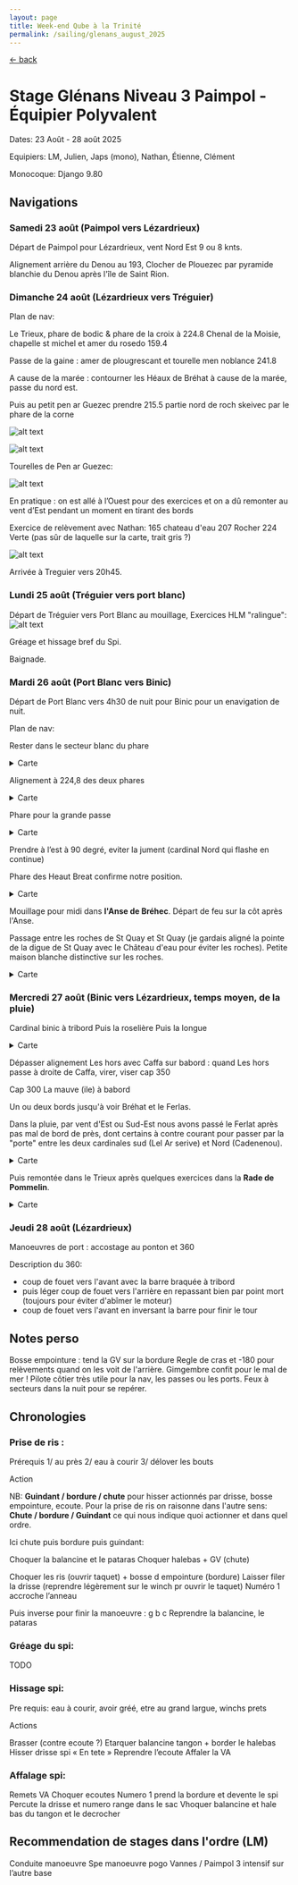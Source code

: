 ```yaml
---
layout: page
title: Week-end Qube à la Trinité
permalink: /sailing/glenans_august_2025
---
```


[<- back](.)

# Stage Glénans Niveau 3 Paimpol - Équipier Polyvalent

Dates: 23 Août - 28 août 2025

Equipiers: LM, Julien, Japs (mono), Nathan, Étienne, Clément

Monocoque: Django 9.80

## Navigations

### Samedi 23 août (Paimpol vers Lézardrieux)

Départ de Paimpol pour Lézardrieux, vent Nord Est 9 ou 8 knts.

Alignement arrière du Denou au 193, Clocher de Plouezec par pyramide blanchie du Denou après l'île de Saint Rion.


### Dimanche 24 août (Lézardrieux vers Tréguier)

Plan de nav:

Le Trieux, phare de bodic & phare de la croix à 224.8
Chenal de la Moisie, chapelle st michel et amer du rosedo 159.4

Passe de la gaine : amer de plougrescant et tourelle men noblance 241.8

A cause de la marée : contourner les Héaux de Bréhat à cause de la marée, passe du nord est.

Puis au petit pen ar Guezec prendre 215.5 partie nord de roch skeivec par le phare de la corne

![alt text](image-18.png)

![alt text](image-19.png)

Tourelles de Pen ar Guezec:

![alt text](image-20.png)

En pratique : on est allé à l’Ouest pour des exercices et on a dû remonter au vent d’Est pendant un moment en tirant des bords

Exercice de relèvement avec Nathan:
165 chateau d'eau
207 Rocher
224 Verte (pas sûr de laquelle sur la carte, trait gris ?)

![alt text](image-21.png)

Arrivée à Treguier vers 20h45.

### Lundi 25 août (Tréguier vers port blanc)

Départ de Tréguier vers Port Blanc au mouillage,
Exercices HLM "ralingue":
![alt text](image-22.png)

Gréage et hissage bref du Spi.

Baignade.

### Mardi 26 août (Port Blanc vers Binic)

Départ de Port Blanc vers 4h30 de nuit pour Binic pour un enavigation de nuit.

Plan de nav:

Rester dans le secteur blanc du phare

<details>
<summary>Carte</summary>
![alt text](image-23.png)
</details>

Alignement à 224,8 des deux phares
<details>
<summary>Carte</summary>
![alt text](image-24.png)
</details>

Phare pour la grande passe
<details>
<summary>Carte</summary>
![alt text](image-25.png)
</details>

Prendre à l’est à 90 degré, eviter la jument (cardinal Nord qui flashe en continue)

Phare des Heaut Breat confirme notre position.

<details>
<summary>Carte</summary>
![alt text](image-26.png)
</details>

Mouillage pour midi dans **l'Anse de Bréhec**. Départ de feu sur la côt après l'Anse.

Passage entre les roches de St Quay et St Quay (je gardais aligné la pointe de la digue de St Quay avec le Château d'eau pour éviter les roches). Petite maison blanche distinctive sur les roches.

<details>
<summary>Carte</summary>
![alt text](image-27.png)
</details>


### Mercredi 27 août (Binic vers Lézardrieux, temps moyen, de la pluie)

Cardinal binic à tribord
Puis la roselière
Puis la longue

<details>
<summary>Carte</summary>
![alt text](image-28.png)
</details>

Dépasser alignement Les hors avec Caffa sur babord : quand Les hors passe à droite de Caffa, virer, viser cap 350

Cap 300
La mauve (ile) à babord

Un ou deux bords jusqu'à voir Bréhat et le Ferlas.

Dans la pluie, par vent d'Est ou Sud-Est nous avons passé le Ferlat après pas mal de bord de près, dont certains à contre courant pour passer par la "porte" entre les deux cardinales sud (Lel Ar serive) et Nord (Cadenenou).

<details>
<summary>Carte</summary>
![alt text](image-29.png)
</details>

Puis remontée dans le Trieux après quelques exercices dans la **Rade de Pommelin**.

<details>
<summary>Carte</summary>
![alt text](image-30.png)
</details>

### Jeudi 28 août (Lézardrieux)

Manoeuvres de port :  accostage au ponton et 360

Description du 360: 
- coup de fouet vers l'avant avec la barre braquée à tribord
- puis léger coup de fouet vers l'arrière en repassant bien par point mort (toujours pour éviter d'abîmer le moteur)
- coup de fouet vers l'avant en inversant la barre pour finir le tour


## Notes perso

Bosse empointure : tend la GV sur la bordure
Regle de cras et -180 pour relèvements quand on les voit de l'arrière.
Gimgembre confit pour le mal de mer !
Pilote côtier très utile pour la nav, les passes ou les ports.
Feux à secteurs dans la nuit pour se repérer.


## Chronologies

### Prise de ris :

Prérequis
1/ au près
2/ eau à courir
3/ délover les bouts

Action

NB: **Guindant / bordure / chute** pour hisser actionnés par drisse, bosse empointure, ecoute. Pour la prise de ris on raisonne dans l'autre sens: **Chute / bordure / Guindant** ce qui nous indique quoi actionner et dans quel ordre.

Ici chute puis bordure puis guindant:

Choquer la balancine et le pataras
Choquer halebas + GV (chute)

Choquer les ris (ouvrir taquet) + bosse d empointure (bordure)
Laisser filer la drisse (reprendre légèrement sur le winch pr ouvrir le taquet)
Numéro 1 accroche l’anneau

Puis inverse pour finir la manoeuvre : g b c 
Reprendre la balancine, le pataras



### Gréage du spi:

TODO



### Hissage spi:

Pre requis: eau à courir, avoir gréé, etre au grand largue, winchs prets

Actions

Brasser (contre ecoute ?)
Etarquer balancine tangon + border le halebas
Hisser drisse spi
« En tete »
Reprendre l’ecoute
Affaler la VA


### Affalage spi:

Remets VA
Choquer ecoutes
Numero 1 prend la bordure et devente le spi
Percute la drisse et numero range dans le sac
Vhoquer balancine et hale bas du tangon et le decrocher



## Recommendation de stages dans l'ordre (LM)

Conduite manoeuvre
Spe manoeuvre pogo Vannes / Paimpol
3 intensif sur l’autre base